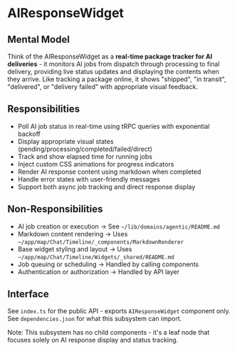 # AIResponseWidget

## Mental Model
Think of the AIResponseWidget as a **real-time package tracker for AI deliveries** - it monitors AI jobs from dispatch through processing to final delivery, providing live status updates and displaying the contents when they arrive. Like tracking a package online, it shows "shipped", "in transit", "delivered", or "delivery failed" with appropriate visual feedback.

## Responsibilities
- Poll AI job status in real-time using tRPC queries with exponential backoff
- Display appropriate visual states (pending/processing/completed/failed/direct)
- Track and show elapsed time for running jobs
- Inject custom CSS animations for progress indicators
- Render AI response content using markdown when completed
- Handle error states with user-friendly messages
- Support both async job tracking and direct response display

## Non-Responsibilities
- AI job creation or execution → See `~/lib/domains/agentic/README.md`
- Markdown content rendering → Uses `~/app/map/Chat/Timeline/_components/MarkdownRenderer`
- Base widget styling and layout → Uses `~/app/map/Chat/Timeline/Widgets/_shared/README.md`
- Job queuing or scheduling → Handled by calling components
- Authentication or authorization → Handled by API layer

## Interface
See `index.ts` for the public API - exports `AIResponseWidget` component only.
See `dependencies.json` for what this subsystem can import.

Note: This subsystem has no child components - it's a leaf node that focuses solely on AI response display and status tracking.